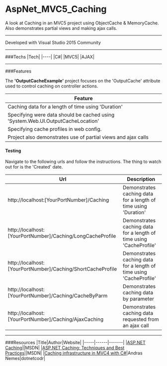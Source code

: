 # AspNet_MVC5_Caching

A look at Caching in an MVC5 project using ObjectCache & MemoryCache. Also demonstrates partial views and making ajax calls.

---

Developed with Visual Studio 2015 Community

---

###Techs
|Tech|
|----|
|C#|
|MVC5|
|AJAX|

---

###Features

The **'OutputCacheExample'** project focuses on the 'OutputCache' attribute used to control caching on controller actions. 

|Feature|
|-------|
|Caching data for a length of time using 'Duration'|
|Specifying were data should be cached using 'System.Web.UI.OutputCacheLocation'|
|Specifying cache profiles in web config.|
|Project also demonstrates use of partial views and ajax calls|

#### Testing

Navigate to the following urls and follow the instructions. The thing to watch out for is the 'Created' date. 

|Url|Description|
|---|-----------|
|http://localhost:[YourPortNumber]/Caching | Demonstrates caching data for a length of time using 'Duration'|
|http://localhost:[YourPortNumber]/Caching/LongCacheProfile | Demonstrates caching data for a length of time using 'CacheProfile'|
|http://localhost:[YourPortNumber]/Caching/ShortCacheProfile | Demonstrates caching data for a length of time using 'CacheProfile'|
|http://localhost:[YourPortNumber]/Caching/CacheByParm | Demonstrates caching data by parameter|
|http://localhost:[YourPortNumber]/Caching/AjaxCaching | Demonstrates caching data requested from an ajax call|

---

###Resources
|Title|Author|Website|
|-----|------|-------|
|[ASP.NET Caching](https://msdn.microsoft.com/en-us/library/xsbfdd8c.aspx)||MSDN|
|[ASP.NET Caching: Techniques and Best Practices](https://msdn.microsoft.com/en-us/library/aa478965.aspx)||MSDN|
|[Caching infrastructure in MVC4 with C#](https://dotnetcodr.com/2013/02/07/caching-infrastructure-in-mvc4-with-c-caching-controller-actions/)|Andras Nemes|dotnetcodr|
